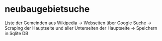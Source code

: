 # neubaugebietsuche

Liste der Gemeinden aus Wikipedia -> Webseiten über Google Suche -> Scraping der Hauptseite und aller Unterseiten der Hauptseite -> Speichern in Sqlite DB

